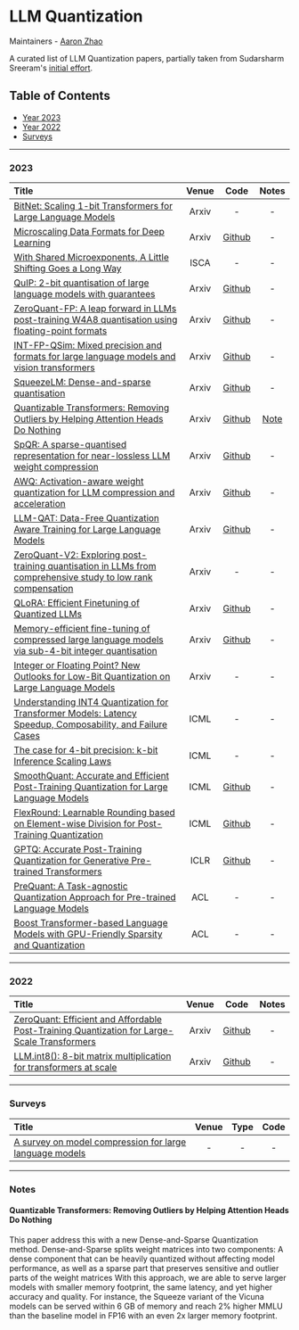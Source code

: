 # LLM Quantization

Maintainers - [Aaron Zhao](https://aaron-zhao123.github.io/)

A curated list of LLM Quantization papers, partially taken from Sudarsharm Sreeram's [initial effort](<https://www.craft.me/s/WLFc7B9zgH4ncz>).

## Table of Contents

- [Year 2023](#2020)
- [Year 2022](#2019)
- [Surveys](#awesome-surveys)

---

### 2023

|  Title  |   Venue  |   Code   |   Notes  |
|:--------|:--------:|:--------:|:--------:|
| [BitNet: Scaling 1-bit Transformers for Large Language Models](<https://arxiv.org/abs/2310.11453>) | Arxiv | - | - |
| [Microscaling Data Formats for Deep Learning](https://arxiv.org/abs/2310.10537) | Arxiv | [Github](https://github.com/microsoft/microxcaling) | - |
| [With Shared Microexponents, A Little Shifting Goes a Long Way](https://arxiv.org/abs/2302.08007) | ISCA | - | - |
| [QuIP: 2-bit quantisation of large language models with guarantees](https://arxiv.org/abs/2307.13304) | Arxiv | [Github](https://github.com/jerry-chee/QuIP) | - |
| [ZeroQuant-FP: A leap forward in LLMs post-training W4A8 quantisation using floating-point formats](https://arxiv.org/abs/2307.09782) | Arxiv | [Github](https://github.com/jerry-chee/QuIP) | - |
| [INT-FP-QSim: Mixed precision and formats for large language models and vision transformers](https://arxiv.org/abs/2307.03712) | Arxiv | [Github](https://github.com/lightmatter-ai/INT-FP-QSim) | - |
| [SqueezeLM: Dense-and-sparse quantisation](https://arxiv.org/abs/2307.03712) | Arxiv | [Github](https://github.com/lightmatter-ai/INT-FP-QSim) | - |
| [Quantizable Transformers: Removing Outliers by Helping Attention Heads Do Nothing](<https://arxiv.org/abs/2306.12929>) | Arxiv | [Github](https://github.com/SqueezeAILab/SqueezeLLM) | [Note](#quantizable-transformers-removing-outliers-by-helping-attention-heads-do-nothing) |
| [SpQR: A sparse-quantised representation for near-lossless LLM weight compression](https://arxiv.org/abs/2306.03078) | Arxiv | [Github](https://github.com/Vahe1994/SpQR) | - |
| [AWQ: Activation-aware weight quantization for LLM compression and acceleration](https://arxiv.org/abs/2306.00978) | Arxiv | [Github](https://github.com/mit-han-lab/llm-awq) | - |
| [LLM-QAT: Data-Free Quantization Aware Training for Large Language Models](<https://arxiv.org/abs/2306.00978>) | Arxiv | [Github](https://github.com/facebookresearch/LLM-QAT) | - |
| [ZeroQuant-V2: Exploring post-training quantisation in LLMs from comprehensive study to low rank compensation](https://arxiv.org/abs/2303.08302) | Arxiv | - | - |
| [QLoRA: Efficient Finetuning of Quantized LLMs](https://arxiv.org/abs/2305.14314) | Arxiv | [Github](https://github.com/artidoro/qlora) | - |
| [Memory-efficient fine-tuning of compressed large language models via sub-4-bit integer quantisation](https://arxiv.org/abs/2305.14152) | Arxiv | [Github](https://github.com/artidoro/qlora) | - |
| [Integer or Floating Point? New Outlooks for Low-Bit Quantization on Large Language Models](https://arxiv.org/abs/2305.12356) | Arxiv | - | - |
| [Understanding INT4 Quantization for Transformer Models: Latency Speedup, Composability, and Failure Cases](https://arxiv.org/abs/2301.12017) | ICML | - | - |
| [The case for 4-bit precision: k-bit Inference Scaling Laws](<https://arxiv.org/abs/2212.09720>) | ICML | - | - |
| [SmoothQuant: Accurate and Efficient Post-Training Quantization for Large Language Models](https://arxiv.org/abs/2211.10438) | ICML | [Github](https://github.com/mit-han-lab/smoothquant) | - |
| [FlexRound: Learnable Rounding based on Element-wise Division for Post-Training Quantization](https://arxiv.org/abs/2306.00317) | ICML | [Github](https://github.com/microsoft/DeepSpeed) | - |
| [GPTQ: Accurate Post-Training Quantization for Generative Pre-trained Transformers](https://arxiv.org/abs/2210.17323) | ICLR | [Github](https://github.com/IST-DASLab/gptq) | - |
| [PreQuant: A Task-agnostic Quantization Approach for Pre-trained Language Models](https://arxiv.org/abs/2306.00014) | ACL | - | - |
| [Boost Transformer-based Language Models with GPU-Friendly Sparsity and Quantization](https://aclanthology.org/2023.findings-acl.15.pdf) | ACL | - | - |


---

### 2022

|  Title  |   Venue  |   Code   |   Notes  |
|:--------|:--------:|:--------:|:--------:|
| [ZeroQuant: Efficient and Affordable Post-Training Quantization for Large-Scale Transformers](https://arxiv.org/abs/2206.01861) | Arxiv | [Github](https://github.com/microsoft/DeepSpeed) | - |
| [LLM.int8(): 8-bit matrix multiplication for transformers at scale](https://arxiv.org/abs/2208.07339) | Arxiv | [Github](https://github.com/TimDettmers/bitsandbytes) | - |


---

### Surveys

|  Title  |   Venue  |   Type   |   Code   |
|:--------|:--------:|:--------:|:--------:|
| [A survey on model compression for large language models](https://arxiv.org/abs/2308.07633) | - | - | - |


---

### Notes

#### Quantizable Transformers: Removing Outliers by Helping Attention Heads Do Nothing

This paper address this with a new Dense-and-Sparse Quantization method. Dense-and-Sparse splits weight matrices into two components: A dense component that can be heavily quantized without affecting model performance, as well as a sparse part that preserves sensitive and outlier parts of the weight matrices With this approach, we are able to serve larger models with smaller memory footprint, the same latency, and yet higher accuracy and quality. For instance, the Squeeze variant of the Vicuna models can be served within 6 GB of memory and reach 2% higher MMLU than the baseline model in FP16 with an even 2x larger memory footprint.
